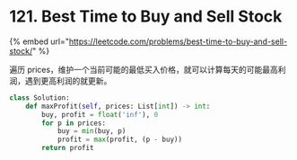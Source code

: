 # 121. Best Time to Buy and Sell Stock

{% embed url="https://leetcode.com/problems/best-time-to-buy-and-sell-stock/" %}

遍历 prices，维护一个当前可能的最低买入价格，就可以计算每天的可能最高利润，遇到更高利润的就更新。

```python
class Solution:
    def maxProfit(self, prices: List[int]) -> int:
        buy, profit = float('inf'), 0
        for p in prices:
            buy = min(buy, p)
            profit = max(profit, (p - buy))
        return profit
```



